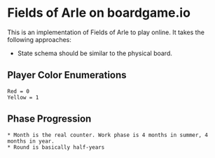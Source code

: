 # Fields of Arle on boardgame.io

This is an implementation of Fields of Arle to play online. It takes the following approaches:

* State schema should be similar to the physical board.

## Player Color Enumerations

    Red = 0
    Yellow = 1

## Phase Progression

    * Month is the real counter. Work phase is 4 months in summer, 4 months in year.
    * Round is basically half-years
